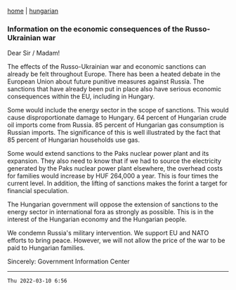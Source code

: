 [home](../README.md)
 | 
[hungarian](../hu/2022-03-10.md)

### Information on the economic consequences of the Russo-Ukrainian war

Dear Sir / Madam!

The effects of the Russo-Ukrainian war and economic sanctions can already be felt throughout Europe. There has been a heated debate in the European Union about future punitive measures against Russia. The sanctions that have already been put in place also have serious economic consequences within the EU, including in Hungary.

Some would include the energy sector in the scope of sanctions. This would cause disproportionate damage to Hungary. 64 percent of Hungarian crude oil imports come from Russia. 85 percent of Hungarian gas consumption is Russian imports. The significance of this is well illustrated by the fact that 85 percent of Hungarian households use gas.

Some would extend sanctions to the Paks nuclear power plant and its expansion. They also need to know that if we had to source the electricity generated by the Paks nuclear power plant elsewhere, the overhead costs for families would increase by HUF 264,000 a year. This is four times the current level. In addition, the lifting of sanctions makes the forint a target for financial speculation.

The Hungarian government will oppose the extension of sanctions to the energy sector in international fora as strongly as possible. This is in the interest of the Hungarian economy and the Hungarian people.

We condemn Russia's military intervention. We support EU and NATO efforts to bring peace. However, we will not allow the price of the war to be paid to Hungarian families.

Sincerely:
Government Information Center

---
`Thu 2022-03-10 6:56`